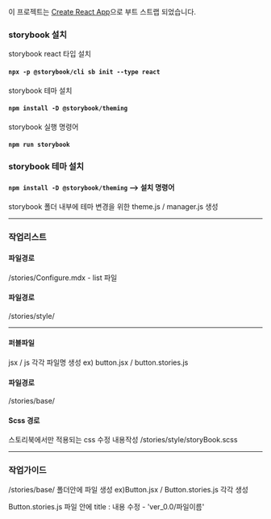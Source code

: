 이 프로젝트는 [Create React App](https://github.com/facebook/create-react-app)으로 부트 스트랩 되었습니다.

### storybook 설치

storybook react 타입 설치
#### `npx -p @storybook/cli sb init --type react`

storybook 테마 설치
#### `npm install -D @storybook/theming`

storybook 실행 명령어
#### `npm run storybook`

### storybook 테마 설치
#### `npm install -D @storybook/theming` --> 설치 명령어

storybook 폴더 내부에 테마 변경을 위한 
theme.js / manager.js 생성

------------------------------------------------------------------------------------------------------------------------------

### 작업리스트 

#### 파일경로
/stories/Configure.mdx - list 파일

#### 파일경로
/stories/style/

------------------------------------------------------------------------------------------------------------------------------

#### 퍼블파일
jsx / js 각각 파일명 생성
ex) button.jsx / button.stories.js

#### 파일경로
/stories/base/

#### Scss 경로
스토리북에서만 적용되는 css 수정 내용작성
/stories/style/storyBook.scss 

------------------------------------------------------------------------------------------------------------------------------

### 작업가이드
/stories/base/ 폴더안에 파일 생성 
ex)Button.jsx / Button.stories.js 각각 생성 

Button.stories.js 파일 안에 
title : 내용 수정 - 'ver_0.0/파일이름'





